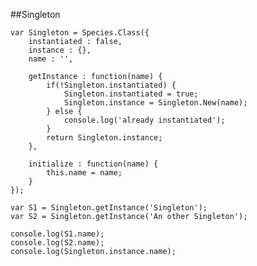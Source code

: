 ##Singleton

    var Singleton = Species.Class({
        instantiated : false,
        instance : {},
        name : '',

        getInstance : function(name) {
            if(!Singleton.instantiated) {
                Singleton.instantiated = true;
                Singleton.instance = Singleton.New(name);
            } else {
                console.log('already instantiated');
            }
            return Singleton.instance;
        },

        initialize : function(name) {
            this.name = name;
        }
    });

    var S1 = Singleton.getInstance('Singleton');
    var S2 = Singleton.getInstance('An other Singleton');

    console.log(S1.name);
    console.log(S2.name);
    console.log(Singleton.instance.name);